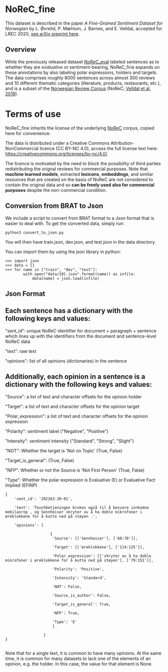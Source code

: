 # NoReC_fine

This dataset is described in the paper _A Fine-Grained Sentiment Dataset for Norwegian_ by L. Øvrelid, P. Mæhlum, J. Barnes, and E. Velldal, accepted for LREC 2020, [see arXiv preprint here](https://arxiv.org/abs/1911.12722).

## Overview
While the previously released dataset [NoReC_eval](https://github.com/ltgoslo/norec_eval) labeled sentences as to whether they are _evaluative_ or sentiment-bearing, NoReC_fine expands on these annotations by also labeling polar expressions, holders and targets. The data comprises roughly 8000 sentences across almost 300 reviews and 10 different thematic categories (literature, products, restaurants, etc.), and is a subset of the [Norwegian Review Corpus](https://github.com/ltgoslo/norec) (NoReC; [Velldal et al. 2018](http://www.lrec-conf.org/proceedings/lrec2018/pdf/851.pdf)).

# Terms of use
NoReC_fine inherits the license of the underlying [NoReC](https://github.com/ltgoslo/norec) corpus, copied here for convenience:

The data is distributed under a Creative Commons Attribution-NonCommercial licence (CC BY-NC 4.0), access the full license text here: https://creativecommons.org/licenses/by-nc/4.0/

The licence is motivated by the need to block the possibility of third parties redistributing the orignal reviews for commercial purposes. Note that **machine learned models**, extracted **lexicons**, **embeddings**, and similar resources that are created on the basis of NoReC are not considered to contain the original data and so **can be freely used also for commercial purposes** despite the non-commercial condition. 


## Conversion from BRAT to Json

We include a script to convert from BRAT format to a Json format that is easier to deal with. To get the converted data, simply run:

```
python3 convert_to_json.py
```

You will then have train.json, dev.json, and test.json in the data directory.

You can import them by using the json library in python:

```
>>> import json
>>> data = {}
>>> for name in ["train", "dev", "test"]:
        with open("data/{0}.json".format(name)) as infile:
            data[name] = json.load(infile)
```


## Json Format

Each sentence has a dictionary with the following keys and values:
---
"sent_id": unique NoReC identifier for document + paragraph + sentence which lines up with the identifiers from the document and sentence-level NoReC data

"text": raw text

"opinions": list of all opinions (dictionaries) in the sentence

Additionally, each opinion in a sentence is a dictionary with the following keys and values:
---
"Source": a list of text and character offsets for the opinion holder

"Target": a list of text and character offsets for the opinion target

"Polar_expression": a list of text and character offsets for the opinion expression

"Polarity": sentiment label ("Negative", "Positive")

"Intensity": sentiment intensity ("Standard", "Strong", "Slight")

"NOT": Whether the target is 'Not on Topic' (True, False)

"Target_is_general": (True, False)

"NFP": Whether or not the Source is 'Not First Person' (True, False)

"Type": Whether the polar expression is Evaluative (E) or Evaluative Fact Implied (EFINP)

```
{
    'sent_id': '202263-20-01',

    'text': 'Touchbetjeningen brukes også til å besvare innkomne mobilanrop , og Sennheiser skryter av å ha doble mikrofoner i øreklokkene for å kutte ned på støyen .',

    'opinions': [

                    {
                     'Source': [['Sennheiser'], ['68:78']],

                     'Target': [['øreklokkene'], ['114:125']],

                     'Polar_expression': [['skryter av å ha doble mikrofoner i øreklokkene for å kutte ned på støyen'], ['79:151']],

                     'Polarity': 'Positive',

                     'Intensity': 'Standard',

                     'NOT': False,

                     'Source_is_author': False,

                     'Target_is_general': True,

                     'NFP': True,

                     'Type': 'E'
                     }

                 ]
}


```

Note that for a single text, it is common to have many opinions. At the same time, it is common for many datasets to lack one of the elements of an opinion, e.g. the holder. In this case, the value for that element is None.

